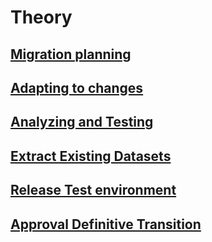 # Theory

## [Migration planning](1_Migration_Planning.md)

## [Adapting to changes](2_Adapting_To_Changes.md)

## [Analyzing and Testing](3_Analyzing_And_Testing_Data_Migration.md)

## [Extract Existing Datasets](4_Extract_Existing_Datasets.md)

## [Release Test environment](5_Release_In_Testenvironment.md)

## [Approval Definitive Transition](6_Approval_Definitive_Transition.md)
